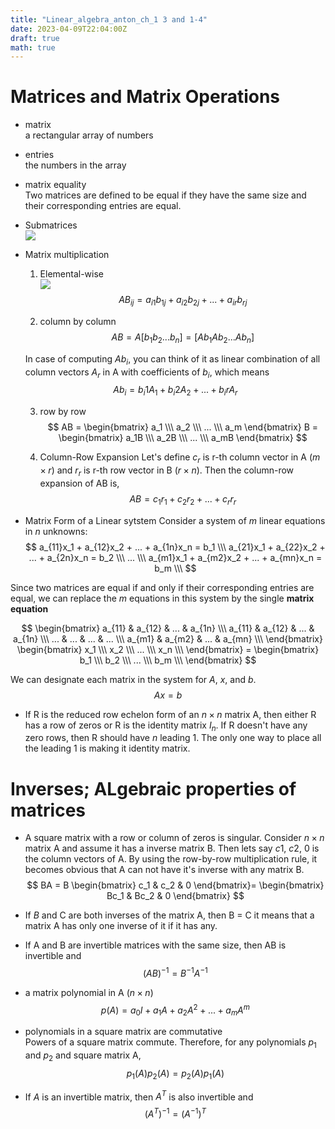 ```yaml
---
title: "Linear_algebra_anton_ch_1 3 and 1-4"
date: 2023-04-09T22:04:00Z
draft: true
math: true
---
```


# Matrices and Matrix Operations

- matrix  
a rectangular array of numbers

- entries  
the numbers in the array

- matrix equality  
Two matrices are defined to be equal if they have the same size and their corresponding entries are equal.

- Submatrices  
![](/submatrices.png)

- Matrix multiplication  
    1. Elemental-wise  
    ![](/elementalwisematmul.png)
    $$
    AB_{ij} = a_{i1}b_{1j} + a_{i2}b_{2j} + ... + a_{ir}b_{rj}
    $$

    2. column by column
    $$
    AB = A[b_1 b_2 ... b_n] = [Ab_1 Ab_2 ... Ab_n]
    $$

    In case of computing $Ab_i$, you can think of it as linear combination of all column vectors $A_r$ in A with coefficients of $b_i$, which means
    $$
    Ab_i = b_i1A_1 + b_i2A_2 + ... + b_irA_r
    $$

    3. row by row
    $$
    AB = \begin{bmatrix} a_1 \\\ a_2 \\\ ... \\\ a_m \end{bmatrix} B = \begin{bmatrix} a_1B \\\ a_2B \\\ ... \\\ a_mB \end{bmatrix}
    $$

    4. Column-Row Expansion
    Let's define $c_r$ is r-th column vector in A $(m \times r)$ and $r_r$ is r-th row vector in B $(r \times n)$. Then the column-row expansion of AB is,
    $$
    AB = c_1r_1 + c_2r_2 + ... + c_rr_r
    $$

- Matrix Form of a Linear sytstem
Consider a system of $m$ linear equations in $n$ unknowns:  
$$
a_{11}x_1 + a_{12}x_2 + ... + a_{1n}x_n = b_1 \\\
a_{21}x_1 + a_{22}x_2 + ... + a_{2n}x_n = b_2 \\\
... \\\
a_{m1}x_1 + a_{m2}x_2 + ... + a_{mn}x_n = b_m \\\
$$

Since two matrices are equal if and only if their corresponding entries are equal, we can replace the $m$ equations in this system by the single **matrix equation**


$$
\begin{bmatrix} 
a_{11} & a_{12} & ... & a_{1n} \\\
a_{11} & a_{12} & ... & a_{1n} \\\
... & ... & ... & ... \\\
a_{m1} & a_{m2} & ... & a_{mn} \\\
\end{bmatrix}
\begin{bmatrix} 
x_1 \\\
x_2 \\\
... \\\
x_n \\\
\end{bmatrix} =
\begin{bmatrix} 
b_1 \\\
b_2 \\\
... \\\
b_m \\\
\end{bmatrix}
$$

We can designate each matrix in the system for $A$, $x$, and $b$.
$$
Ax = b
$$

- If R is the reduced row echelon form of an $n \times n$ matrix A, then either R has a row of zeros or R is the identity matrix $I_n$.
If R doesn't have any zero rows, then R should have $n$ leading 1. The only one way to place all the leading 1 is making it identity matrix.


# Inverses; ALgebraic properties of matrices

- A square matrix with a row or column of zeros is singular.
Consider $n \times n$ matrix A and assume it has a inverse matrix B. Then lets say $c1$, $c2$, $0$ is the column vectors of A. By using the row-by-row multiplication rule, it becomes obvious that A can not have it's inverse with any matrix B.
$$
BA = B
\begin{bmatrix} 
c_1 & c_2 & 0
\end{bmatrix}=
\begin{bmatrix} 
Bc_1 & Bc_2 & 0
\end{bmatrix}
$$

- If $B$ and C are both inverses of the matrix A, then B = C
it means that a matrix A has only one inverse of it if it has any.

- If A and B are invertible matrices with the same size, then AB is invertible and
$$
(AB)^{-1} = B^{-1}A^{-1}
$$

- a matrix polynomial in A ($n \times n$)
$$
p(A) = a_0I + a_1A + a_2A^2 + ... + a_mA^m
$$

- polynomials in a square matrix are commutative  
Powers of a square matrix commute.
Therefore, for any polynomials $p_1$ and $p_2$ and square matrix A,
$$
p_1(A)p_2(A) = p_2(A)p_1(A)
$$

- If $A$ is an invertible matrix, then $A^T$ is also invertible and
$$
(A^T)^{-1} = (A^{-1})^T
$$